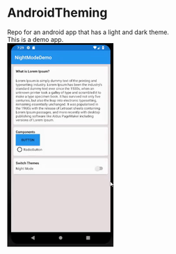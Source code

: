 # AndroidTheming
Repo for an android app that has a light and dark theme.
<br/>
This is a demo app.
<br/>
<img src=assets/Demo.gif/>
